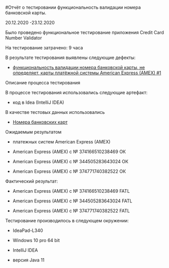  #Отчёт о тестировании  функциональность валидации номера банковской карты.

 20.12.2020 -23.12.2020

Было проведено функциональное тестирование приложения Credit Card Number Validator

На тестирование затрачено: 9 часа

В результате тестирования выявлены следующие дефекты: 
* [функциональность валидации номера банковской карты, не определяет, карты платёжной системы American Express (AMEX) #1](https://github.com/nansan77/checking-cards/issues/1)



Описание процесса тестирования

В процессе тестирования использовались следующие артефакт:
* код в Idea  (IntelliJ IDEA)

В качестве тестовых данных использовались 
* [Номера банковских карт](https://www.freeformatter.com/credit-card-number-generator-validator.html) 

 Ожидаемым результатом


* платежных систем American Express (AMEX)

* American Express (AMEX) с № 374166510238469 ОК

* American Express (AMEX) с № 344505283643024 ОК

* American Express (AMEX) с № 374771740382522 ОК

Фактический результат:

* American Express (AMEX) с № 374166510238469 FATL

* American Express (AMEX) с № 344505283643024 FATL

* American Express (AMEX) с № 374771740382522 FATL

Тестирование производилось в следующем окружении:

* IdeaPad-L340

* Windows 10 pro 64 bit

* IntelliJ IDEA

* версия Java 11
